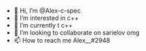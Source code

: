 - 👋 Hi, I’m @Alex-c-spec
- 👀 I’m interested in c++
- 🌱 I’m currently t c++
- 💞️ I’m looking to collaborate on sarielov omg
- 📫 How to reach me Alex__#2948

<!---
Alex-c-spec/Alex-c-spec is a ✨ special ✨ repository because its `README.md` (this file) appears on your GitHub profile.
You can click the Preview link to take a look at your changes.
--->
